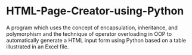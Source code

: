 # HTML-Page-Creator-using-Python
A program which uses the concept of encapsulation, inheritance, and polymorphism and the technique of operator overloading in OOP to automatically generate a HTML input form using Python based on a table illustrated in an Excel file.
